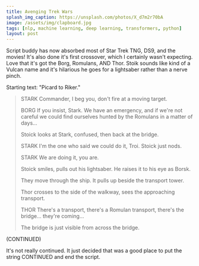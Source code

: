 ```yaml
---
title: Avenging Trek Wars
splash_img_caption: https://unsplash.com/photos/X_d7m2r70bA
image: /assets/img/clapboard.jpg
tags: [nlp, machine learning, deep learning, transformers, python]
layout: post
---
```


Script buddy has now absorbed most of Star Trek TNG, DS9, and the movies! It's also done it's first crossover, which I certainly wasn't expecting. Love that it's got the Borg, Romulans, AND Thor. Stoik sounds like kind of a Vulcan name and it's hilarious he goes for a lightsaber rather than a nerve pinch.

Starting text: "Picard to Riker."


> STARK
> Commander, I beg you, don't fire at a moving target.
> 
> BORG
> If you insist, Stark. We have an emergency, and if we're not careful we could find ourselves hunted by the Romulans in a matter of days...
> 
> Stoick looks at Stark, confused, then back at the bridge.
> 
> STARK
> I'm the one who said we could do it, Troi. Stoick just nods.
> 
> STARK
> We are doing it, you are.
> 
> Stoick smiles, pulls out his lightsaber. He raises it to his eye as Borsk.
> 
> They move through the ship. It pulls up beside the transport tower.
> 
> Thor crosses to the side of the walkway, sees the approaching transport.
> 
> 
> THOR
> There's a transport, there's a Romulan transport, there's the bridge... they're coming...
> 
> The bridge is just visible from across the bridge.

(CONTINUED)

It's not really continued. It just decided that was a good place to put the string CONTINUED and end the script.
